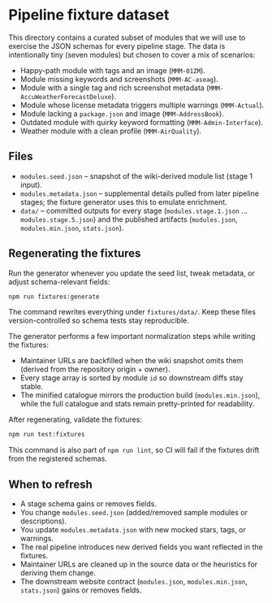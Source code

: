 # Pipeline fixture dataset

This directory contains a curated subset of modules that we will use to exercise the JSON schemas for every pipeline stage. The data is intentionally tiny (seven modules) but chosen to cover a mix of scenarios:

- Happy-path module with tags and an image (`MMM-01ZM`).
- Module missing keywords and screenshots (`MMM-AC-aseag`).
- Module with a single tag and rich screenshot metadata (`MMM-AccuWeatherForecastDeluxe`).
- Module whose license metadata triggers multiple warnings (`MMM-Actual`).
- Module lacking a `package.json` and image (`MMM-AddressBook`).
- Outdated module with quirky keyword formatting (`MMM-Admin-Interface`).
- Weather module with a clean profile (`MMM-AirQuality`).

## Files

- `modules.seed.json` – snapshot of the wiki-derived module list (stage 1 input).
- `modules.metadata.json` – supplemental details pulled from later pipeline stages; the fixture generator uses this to emulate enrichment.
- `data/` – committed outputs for every stage (`modules.stage.1.json` … `modules.stage.5.json`) and the published artifacts (`modules.json`, `modules.min.json`, `stats.json`).

## Regenerating the fixtures

Run the generator whenever you update the seed list, tweak metadata, or adjust schema-relevant fields:

```bash
npm run fixtures:generate
```

The command rewrites everything under `fixtures/data/`. Keep these files version-controlled so schema tests stay reproducible.

The generator performs a few important normalization steps while writing the fixtures:

- Maintainer URLs are backfilled when the wiki snapshot omits them (derived from the repository origin + owner).
- Every stage array is sorted by module `id` so downstream diffs stay stable.
- The minified catalogue mirrors the production build (`modules.min.json`), while the full catalogue and stats remain pretty-printed for readability.

After regenerating, validate the fixtures:

```bash
npm run test:fixtures
```

This command is also part of `npm run lint`, so CI will fail if the fixtures drift from the registered schemas.

## When to refresh

- A stage schema gains or removes fields.
- You change `modules.seed.json` (added/removed sample modules or descriptions).
- You update `modules.metadata.json` with new mocked stars, tags, or warnings.
- The real pipeline introduces new derived fields you want reflected in the fixtures.
- Maintainer URLs are cleaned up in the source data or the heuristics for deriving them change.
- The downstream website contract (`modules.json`, `modules.min.json`, `stats.json`) gains or removes fields.
